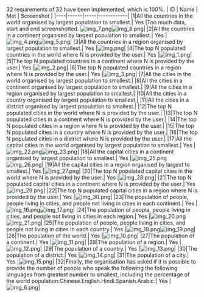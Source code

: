 32 requirements of 32 have been implemented, which is 100%.
| ID | Name | Met | Screenshot |
|----|------|-----|------------|
|1|All the countries in the world organised by largest population to smallest.| Yes |Too much data, start and end screenshotted. ![img_7.png](img_7.png)![img_8.png](img_8.png)|
|2|All the countries in a continent organised by largest population to smallest.| Yes |![img_4.png](img_4.png)![img_5.png](img_5.png)|
|3|All the countries in a region organised by largest population to smallest.| Yes |![img.png](img.png)|
|4|The top N populated countries in the world where N is provided by the user.| Yes |![img_1.png](img_1.png)|
|5|The top N populated countries in a continent where N is provided by the user.| Yes |![img_2.png](img_2.png)|
|6|The top N populated countries in a region where N is provided by the user.| Yes |![img_3.png](img_3.png)|
|7|All the cities in the world organised by largest population to smallest.|
|8|All the cities in a continent organised by largest population to smallest.|
|9|All the cities in a region organised by largest population to smallest.|
|10|All the cities in a country organised by largest population to smallest.|
|11|All the cities in a district organised by largest population to smallest.|
|12|The top N populated cities in the world where N is provided by the user.|
|13|The top N populated cities in a continent where N is provided by the user.|
|14|The top N populated cities in a region where N is provided by the user.|
|15|The top N populated cities in a country where N is provided by the user.|
|16|The top N populated cities in a district where N is provided by the user.|
|17|All the capital cities in the world organised by largest population to smallest.| Yes |![img_22.png](img_22.png)![img_23.png](img_23.png)|
|18|All the capital cities in a continent organised by largest population to smallest.| Yes |![img_25.png](img_25.png)![img_26.png](img_26.png)|
|19|All the capital cities in a region organised by largest to smallest.| Yes |![img_27.png](img_27.png)|
|20|The top N populated capital cities in the world where N is provided by the user.| Yes |![img_28.png](img_28.png)|
|21|The top N populated capital cities in a continent where N is provided by the user.| Yes |![img_29.png](img_29.png)|
|22|The top N populated capital cities in a region where N is provided by the user.| Yes |![img_30.png](img_30.png)|
|23|The population of people, people living in cities, and people not living in cities in each continent.| Yes |![img_16.png](img_16.png)![img_17.png](img_17.png)|
|24|The population of people, people living in cities, and people not living in cities in each region.| Yes |![img_20.png](img_20.png)![img_21.png](img_21.png)|
|25|The population of people, people living in cities, and people not living in cities in each country.| Yes |![img_18.png](img_18.png)![img_19.png](img_19.png)|
|26|The population of the world.| Yes |![img_10.png](img_10.png)|
|27|The population of a continent.| Yes |![img_11.png](img_11.png)|
|28|The population of a region.| Yes |![img_12.png](img_12.png)|
|29|The population of a country.| Yes |![img_13.png](img_13.png)|
|30|The population of a district.| Yes |![img_14.png](img_14.png)|
|31|The population of a city.| Yes |![img_15.png](img_15.png)|
|32|Finally, the organisation has asked if it is possible to provide the number of people who speak the following the following languages from greatest number to smallest, including the percentage of the world population:Chinese.English.Hindi.Spanish.Arabic.| Yes |![img_6.png](img_6.png)|


